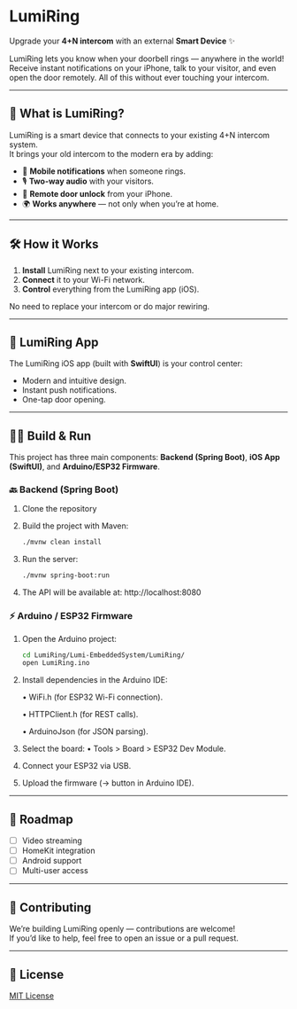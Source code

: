 # LumiRing  

Upgrade your **4+N intercom** with an external **Smart Device** ✨  

LumiRing lets you know when your doorbell rings — anywhere in the world!  
Receive instant notifications on your iPhone, talk to your visitor, and even open the door remotely. All of this without ever touching your intercom.  

---

## 🚪 What is LumiRing?  
LumiRing is a smart device that connects to your existing 4+N intercom system.  
It brings your old intercom to the modern era by adding:  
- 📲 **Mobile notifications** when someone rings.  
- 🎙 **Two-way audio** with your visitors.  
- 🔑 **Remote door unlock** from your iPhone.  
- 🌍 **Works anywhere** — not only when you’re at home.  

---

## 🛠 How it Works  
1. **Install** LumiRing next to your existing intercom.  
2. **Connect** it to your Wi-Fi network.  
3. **Control** everything from the LumiRing app (iOS).  

No need to replace your intercom or do major rewiring.  

---

## 📱 LumiRing App  
The LumiRing iOS app (built with **SwiftUI**) is your control center:  
- Modern and intuitive design.  
- Instant push notifications.  
- One-tap door opening.  

---

## 🧑‍💻 Build & Run  

This project has three main components: **Backend (Spring Boot)**, **iOS App (SwiftUI)**, and **Arduino/ESP32 Firmware**.  

### 🔙 Backend (Spring Boot)  
1. Clone the repository
   
2. Build the project with Maven:
	```bash
	./mvnw clean install
	````
3. Run the server:
	```bash
	./mvnw spring-boot:run
	````

4. The API will be available at:
  http://localhost:8080

### ⚡ Arduino / ESP32 Firmware
1. Open the Arduino project:
	```bash
	cd LumiRing/Lumi-EmbeddedSystem/LumiRing/
	open LumiRing.ino
	````
 
2. Install dependencies in the Arduino IDE:

	•	WiFi.h (for ESP32 Wi-Fi connection).

	•	HTTPClient.h (for REST calls).

	•	ArduinoJson (for JSON parsing).

4. Select the board:
	•	Tools > Board > ESP32 Dev Module.

5. Connect your ESP32 via USB.

6. Upload the firmware (→ button in Arduino IDE).
	
---

## 🚧 Roadmap  
- [ ] Video streaming
- [ ] HomeKit integration   
- [ ] Android support  
- [ ] Multi-user access  
 
---

## 🤝 Contributing  
We’re building LumiRing openly — contributions are welcome!  
If you’d like to help, feel free to open an issue or a pull request.  

---

## 📜 License  
[MIT License](LICENSE)  
